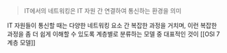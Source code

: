 > IT에서의 네트워킹은 IT 자원 간 연결하여 통신하는 환경을 의미

IT 자원들이 통신할 때는 다양한 네트워킹 요소 간 복잡한 과정을 거치며, 이런 복잡한 과정을 좀 더 쉽게 이해할 수 있도록 계층별로 분류하는 모델 중 대표적인 것이 [[OSI 7계층 모델]]
